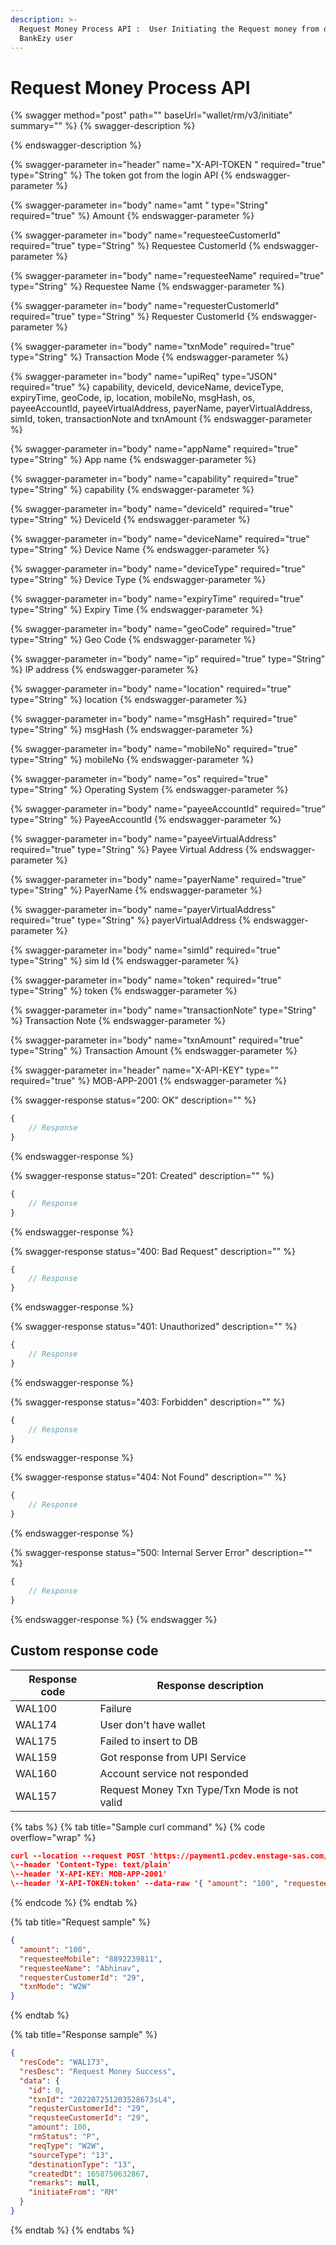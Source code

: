 ```yaml
---
description: >-
  Request Money Process API :  User Initiating the Request money from other
  BankEzy user
---
```


# Request Money Process API

{% swagger method="post" path="" baseUrl="<domain>wallet/rm/v3/initiate" summary="" %}
{% swagger-description %}

{% endswagger-description %}

{% swagger-parameter in="header" name="X-API-TOKEN  " required="true" type="String" %}
The token got from the login API
{% endswagger-parameter %}

{% swagger-parameter in="body" name="amt " type="String" required="true" %}
Amount
{% endswagger-parameter %}

{% swagger-parameter in="body" name="requesteeCustomerId" required="true" type="String" %}
​Requestee CustomerId
{% endswagger-parameter %}

{% swagger-parameter in="body" name="requesteeName" required="true" type="String" %}
Requestee Name
{% endswagger-parameter %}

{% swagger-parameter in="body" name="requesterCustomerId" required="true" type="String" %}
​Requester CustomerId
{% endswagger-parameter %}

{% swagger-parameter in="body" name="txnMode" required="true" type="String" %}
Transaction Mode
{% endswagger-parameter %}

{% swagger-parameter in="body" name="upiReq" type="JSON" required="true" %}
​capability, deviceId, deviceName, deviceType, expiryTime, geoCode, ip, location, mobileNo, msgHash, os, payeeAccountId, payeeVirtualAddress, payerName, payerVirtualAddress, simId, token, transactionNote and txnAmount
{% endswagger-parameter %}

{% swagger-parameter in="body" name="appName" required="true" type="String" %}
App name
{% endswagger-parameter %}

{% swagger-parameter in="body" name="capability" required="true" type="String" %}
capability
{% endswagger-parameter %}

{% swagger-parameter in="body" name="deviceId" required="true" type="String" %}
DeviceId
{% endswagger-parameter %}

{% swagger-parameter in="body" name="deviceName" required="true" type="String" %}
​Device Name
{% endswagger-parameter %}

{% swagger-parameter in="body" name="deviceType" required="true" type="String" %}
Device Type
{% endswagger-parameter %}

{% swagger-parameter in="body" name="expiryTime" required="true" type="String" %}
Expiry Time
{% endswagger-parameter %}

{% swagger-parameter in="body" name="geoCode" required="true" type="String" %}
Geo Code
{% endswagger-parameter %}

{% swagger-parameter in="body" name="ip" required="true" type="String" %}
IP address
{% endswagger-parameter %}

{% swagger-parameter in="body" name="location" required="true" type="String" %}
location
{% endswagger-parameter %}

{% swagger-parameter in="body" name="msgHash" required="true" type="String" %}
​msgHash
{% endswagger-parameter %}

{% swagger-parameter in="body" name="mobileNo" required="true" type="String" %}
​mobileNo
{% endswagger-parameter %}

{% swagger-parameter in="body" name="os" required="true" type="String" %}
Operating System
{% endswagger-parameter %}

{% swagger-parameter in="body" name="payeeAccountId" required="true" type="String" %}
PayeeAccountId
{% endswagger-parameter %}

{% swagger-parameter in="body" name="payeeVirtualAddress" required="true" type="String" %}
​Payee Virtual Address
{% endswagger-parameter %}

{% swagger-parameter in="body" name="payerName" required="true" type="String" %}
PayerName
{% endswagger-parameter %}

{% swagger-parameter in="body" name="payerVirtualAddress" required="true" type="String" %}
payerVirtualAddress
{% endswagger-parameter %}

{% swagger-parameter in="body" name="simId" required="true" type="String" %}
sim Id
{% endswagger-parameter %}

{% swagger-parameter in="body" name="token" required="true" type="String" %}
token
{% endswagger-parameter %}

{% swagger-parameter in="body" name="transactionNote" type="String" %}
​Transaction Note
{% endswagger-parameter %}

{% swagger-parameter in="body" name="txnAmount" required="true" type="String" %}
Transaction Amount
{% endswagger-parameter %}

{% swagger-parameter in="header" name="X-API-KEY" type="" required="true" %}
MOB-APP-2001
{% endswagger-parameter %}

{% swagger-response status="200: OK" description="" %}
```javascript
{
    // Response
}
```
{% endswagger-response %}

{% swagger-response status="201: Created" description="" %}
```javascript
{
    // Response
}
```
{% endswagger-response %}

{% swagger-response status="400: Bad Request" description="" %}
```javascript
{
    // Response
}
```
{% endswagger-response %}

{% swagger-response status="401: Unauthorized" description="" %}
```javascript
{
    // Response
}
```
{% endswagger-response %}

{% swagger-response status="403: Forbidden" description="" %}
```javascript
{
    // Response
}
```
{% endswagger-response %}

{% swagger-response status="404: Not Found" description="" %}
```javascript
{
    // Response
}
```
{% endswagger-response %}

{% swagger-response status="500: Internal Server Error" description="" %}
```javascript
{
    // Response
}
```
{% endswagger-response %}
{% endswagger %}

## Custom response code

| Response code | Response description                         |
| ------------- | -------------------------------------------- |
| WAL100        | Failure                                      |
| WAL174        | User don't have wallet                       |
| WAL175        | Failed to insert to DB                       |
| WAL159        | Got response from UPI Service                |
| WAL160        | Account service not responded                |
| WAL157        | Request Money Txn Type/Txn Mode is not valid |

{% tabs %}
{% tab title="Sample curl command" %}
{% code overflow="wrap" %}
```json
curl --location --request POST 'https://payment1.pcdev.enstage-sas.com/wallet/v3/rm/initiate'
\--header 'Content-Type: text/plain'
\--header 'X-API-KEY: MOB-APP-2001'
\--header 'X-API-TOKEN:token' --data-raw '{ "amount": "100", "requesteeMobile": "8892239811", "requesteeName": "Abhinav", "requesterCustomerId": "29", "txnMode": "W2W" }'​
```
{% endcode %}
{% endtab %}

{% tab title="Request sample" %}


```json
{
  "amount": "100",
  "requesteeMobile": "8892239811",
  "requesteeName": "Abhinav",
  "requesterCustomerId": "29",
  "txnMode": "W2W"
}
```
{% endtab %}

{% tab title="Response sample" %}


```json
{
  "resCode": "WAL173",
  "resDesc": "Request Money Success",
  "data": {
    "id": 0,
    "txnId": "202207251203528673sL4",
    "requsterCustomerId": "29",
    "requsteeCustomerId": "29",
    "amount": 100,
    "rmStatus": "P",
    "reqType": "W2W",
    "sourceType": "13",
    "destinationType": "13",
    "createdDt": 1658750632867,
    "remarks": null,
    "initiateFrom": "RM"
  }
}
```
{% endtab %}
{% endtabs %}

​
